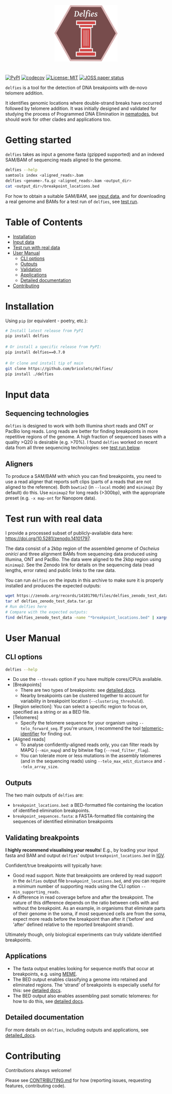 <p align="center">
<img height="175" src="img/delfies_logo.png">
<h1 align="center"></h1>
</p>


[![PyPI](https://img.shields.io/pypi/v/delfies)](https://pypi.org/project/delfies/)
[![codecov](https://codecov.io/github/bricoletc/delfies/graph/badge.svg?token=7GP56CS6NU)](https://codecov.io/github/bricoletc/delfies)
[![License: MIT](https://img.shields.io/badge/License-MIT-green.svg)](https://opensource.org/licenses/MIT)
[![JOSS paper status](https://joss.theoj.org/papers/e9a54b5b34327be54050d6796cf9a31b/status.svg)](https://joss.theoj.org/papers/e9a54b5b34327be54050d6796cf9a31b)

`delfies` is a tool for the detection of DNA breakpoints with de-novo telomere addition.

It identifies genomic locations where double-strand breaks have occurred followed by telomere addition.
It was initially designed and validated for studying the process of Programmed DNA Elimination
in [nematodes][Meso_paper], but should work for other clades and applications too.

# <a name="started"></a> Getting started

`delfies` takes as input a genome fasta (gzipped supported) and an indexed SAM/BAM of 
sequencing reads aligned to the genome.

```sh
delfies --help
samtools index <aligned_reads>.bam
delfies <genome>.fa.gz <aligned_reads>.bam <output_dir>
cat <output_dir>/breakpoint_locations.bed
```

For how to obtain a suitable SAM/BAM, see [input data](#input_data), and for 
downloading a real genome and BAMs for a test run of `delfies`, see [test run](#test_run).

# Table of Contents

- [Installation](#installation)
- [Input data](#input_data)
- [Test run with real data](#test_run)
- [User Manual](#manual)
    - [CLI options](#CLI)
    - [Outputs](#outputs)
    - [Validation](#validation)
    - [Applications](#applications)
    - [Detailed documentation](#detailed_docs)
- [Contributing](#contributing)

# Installation
Using `pip` (or equivalent - poetry, etc.): 
```sh
# Install latest release from PyPI
pip install delfies

# Or install a specific release from PyPI:
pip install delfies==0.7.0

# Or clone and install tip of main
git clone https://github.com/bricoletc/delfies/
pip install ./delfies
```

# <a name="input_data"></a> Input data

## <a name="seq_tech"></a> Sequencing technologies

`delfies` is designed to work with both Illumina short reads and ONT or PacBio
long reads. Long reads are better for finding breakpoints in more repetitive
regions of the genome. A high fraction of sequenced bases with a quality \>Q20
is desirable (e.g. \>70%). I found `delfies` worked on recent data from all three
sequencing technologies: see [test run below](#test_run).

## Aligners

To produce a SAM/BAM with which you can find breakpoints, you need to use a read
aligner that reports soft clips (parts of a reads that are not aligned to the
reference). Both `bowtie2` (in `--local` mode) and `minimap2` (by default) do this. 
Use `minimap2` for long reads (>300bp), with the appropriate preset (e.g. `-x map-ont` 
for Nanopore data).

# <a name="test_run"></a> Test run with real data

I provide a processed subset of publicly-available data here: 
https://doi.org/10.5281/zenodo.14101797. 

The data consist of a 2kbp region of the assembled genome of *Oscheius onirici*
and three alignment BAMs from sequencing data produced using Illumina, ONT and
PacBio. The data were aligned to the 2kbp region using `minimap2`. See the
Zenodo link for details on the sequencing data (read lengths, error rates) and
public links to the raw data.

You can run `delfies` on the inputs in this archive to make sure it is properly 
installed and produces the expected outputs:

```sh
wget https://zenodo.org/records/14101798/files/delfies_zenodo_test_data.tar.gz
tar xf delfies_zenodo_test_data.tar.gz
# Run delfies here
# Compare with the expected outputs:
find delfies_zenodo_test_data -name "*breakpoint_locations.bed" | xargs cat
```

# <a name="manual"></a> User Manual

## <a name="CLI"></a> CLI options

```sh
delfies --help
```

* Do use the `--threads` option if you have multiple cores/CPUs available.
* [Breakpoints]
   * There are two types of breakpoints: see [detailed docs][detailed_docs].
   * Nearby breakpoints can be clustered together to account for variability in breakpoint location (`--clustering_threshold`).
* [Region selection]: You can select a specific region to focus on, specified as a string or as a BED file.
* [Telomeres] 
    * Specify the telomere sequence for your organism using `--telo_forward_seq`. 
      If you're unsure, I recommend the tool [telomeric-identifier](https://github.com/tolkit/telomeric-identifier) for finding out.
* [Aligned reads]
    * To analyse confidently-aligned reads only, you can filter reads by MAPQ (`--min_mapq`) and by bitwise flag (`--read_filter_flag`).
    * You can tolerate more or less mutations in the assembly telomeres (and in the sequencing reads) using `--telo_max_edit_distance` and `--telo_array_size`.

## Outputs

The two main outputs of `delfies` are:

- `breakpoint_locations.bed`: a BED-formatted file containing the location of identified 
   elimination breakpoints. 
- `breakpoint_sequences.fasta`: a FASTA-formatted file containing the sequences 
   of identified elimination breakpoints

## <a name="validation"></a> Validating breakpoints

**I highly recommend visualising your results**! E.g., by loading your input
fasta and BAM and output `delfies`' output `breakpoint_locations.bed` in
[IGV](https://github.com/igvteam/igv).

Confident/true breakpoints will typically have:

- Good read support. Note that breakpoints are ordered by read support in the `delfies` 
  output file `breakpoint_locations.bed`, and you can require a minimum number of 
  supporting reads using the CLI option `--min_supporting_reads`.
- A difference in read coverage before and after the breakpoint. The nature of this 
  difference depends on the ratio between cells with and without the breakpoint. As
  an example, in organisms that eliminate parts of their genome in the soma, if
  most sequenced cells are from the soma, expect more reads before the breakpoint 
  than after it ('before' and 'after' defined relative to the reported breakpoint strand).

Ultimately though, only biological experiments can truly validate identified breakpoints.

## Applications

* The fasta output enables looking for sequence motifs that occur at breakpoints, e.g. using [MEME](https://meme-suite.org/meme/).
* The BED output enables classifying a genome into retained and eliminated regions. 
  The 'strand' of breakpoints is especially useful for this: see [detailed docs][detailed_docs].
* The BED output also enables assembling past somatic telomeres: for how to do this, see [detailed docs][detailed_docs].

## <a name="detailed_docs"></a> Detailed documentation

For more details on `delfies`, including outputs and applications, see [detailed_docs][detailed_docs].

# Contributing

Contributions always welcome! 

Please see [CONTRIBUTING.md](CONTRIBUTING.md) for how (reporting issues, requesting
features, contributing code).

[detailed_docs]: docs/detailed_manual.md
[Meso_paper]: https://doi.org/10.1016/j.cub.2023.07.058
